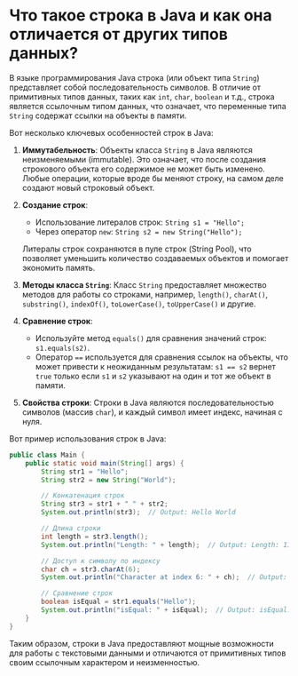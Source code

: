 # Что такое строка в Java и как она отличается от других типов данных?

В языке программирования Java строка (или объект типа `String`) представляет собой последовательность символов. В отличие от примитивных типов данных, таких как `int`, `char`, `boolean` и т.д., строка является ссылочным типом данных, что означает, что переменные типа `String` содержат ссылки на объекты в памяти.

Вот несколько ключевых особенностей строк в Java:

1. **Иммутабельность**: Объекты класса `String` в Java являются неизменяемыми (immutable). Это означает, что после создания строкового объекта его содержимое не может быть изменено. Любые операции, которые вроде бы меняют строку, на самом деле создают новый строковый объект.

2. **Создание строк**:
    - Использование литералов строк: `String s1 = "Hello";`
    - Через оператор `new`: `String s2 = new String("Hello");`
    
   Литералы строк сохраняются в пуле строк (String Pool), что позволяет уменьшить количество создаваемых объектов и помогает экономить память.

3. **Методы класса `String`**: Класс `String` предоставляет множество методов для работы со строками, например, `length()`, `charAt()`, `substring()`, `indexOf()`, `toLowerCase()`, `toUpperCase()` и другие.

4. **Сравнение строк**: 
    - Используйте метод `equals()` для сравнения значений строк: `s1.equals(s2)`.
    - Оператор `==` используется для сравнения ссылок на объекты, что может привести к неожиданным результатам: `s1 == s2` вернет `true` только если `s1` и `s2` указывают на один и тот же объект в памяти.

5. **Свойства строки**: Строки в Java являются последовательностью символов (массив `char`), и каждый символ имеет индекс, начиная с нуля.

Вот пример использования строк в Java:

```java
public class Main {
    public static void main(String[] args) {
        String str1 = "Hello";
        String str2 = new String("World");

        // Конкатенация строк
        String str3 = str1 + " " + str2;
        System.out.println(str3);  // Output: Hello World

        // Длина строки
        int length = str3.length();
        System.out.println("Length: " + length);  // Output: Length: 11

        // Доступ к символу по индексу
        char ch = str3.charAt(6);
        System.out.println("Character at index 6: " + ch);  // Output: Character at index 6: W

        // Сравнение строк
        boolean isEqual = str1.equals("Hello");
        System.out.println("isEqual: " + isEqual);  // Output: isEqual: true
    }
}
```

Таким образом, строки в Java предоставляют мощные возможности для работы с текстовыми данными и отличаются от примитивных типов своим ссылочным характером и неизменностью.